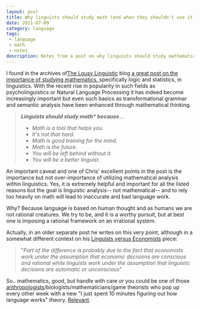 ```yaml
---
layout: post
title: Why linguists should study math (and when they shouldn't use it)
date: 2011-07-09
category: language
tags:
 - language
 - math
 - notes
description: Notes from a post on why linguists should study mathematics and when they should use it.
---
```


<p>I found in the archives of<a href="http://thelousylinguist.blogspot.com/" target="_blank">The Lousy Linguistic</a> blog <a href="http://thelousylinguist.blogspot.com/2010/01/why-linguists-should-study-math.html" target="_blank">a great post on the importance of studying mathematics, </a>specifically logic and statistics, in linguistics. With the recent rise in popularity in such fields as psycholinguistics or Natural Language Processing it has indeed become increasingly important but even such basics as transformational grammar and semantic analysis have been enhanced through mathematical thinking.</p>

<blockquote>
  <p><em><strong>Linguists should study math* because</strong>...</em></p>
  <p style="padding-left: 30px;"><em></em></p>
  <ul style="padding-left: 30px;">
    <li><em>Math is a tool that helps you.</em></li>
    <li><em>It's not that hard.</em></li>
    <li><em>Math is good training for the mind.</em></li>
    <li><em>Math is the future.</em></li>
    <li><em>You will be left behind without it.</em></li>
    <li><em>You will be a better linguist.</em></li>
  </ul>
</blockquote>

<p>An important caveat and one of Chris' excellent points in the post is the importance but not over-importance of utilizing mathematical analysis within linguistics. Yes, it is extremely helpful and important for all the listed reasons but the goal is linguistic analysis-- not mathematical-- and to rely too heavily on math will lead to inaccurate and bad language work.</p>

<p>Why? Because language is based on human thought and as humans we are not rational creatures. We try to be, and it is a worthy pursuit, but at best one is imposing a rational framework on an irrational system.</p>

<p>Actually, in an older separate post he writes on this very point, although in a somewhat different context on his <a href="http://thelousylinguist.blogspot.com/2007/12/linguists-vs-economists.html">Linguists versus Economists</a> piece:</p>

<blockquote>
  <p>"<em>Part of the difference is probably due to the fact that economists work under the assumption that economic decisions are conscious and rational while linguists work under the assumption that linguistic decisions are automatic or unconscious</em>"</p>
</blockquote>

<p>So.. mathematics, good, but handle with care or you could be one of those <a href="http://www.businessweek.com/lifestyle/content/healthday/651912.html">anthropologists</a>/biologists/mathematicians/game theorists who pop up every other week with a new "I just spent 10 minutes figuring out how language works" theory. <a href="http://xkcd.com/793/" target="_blank">Relevant</a>.</p>


